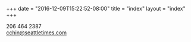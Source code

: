 +++
date = "2016-12-09T15:22:52-08:00"
title = "index"
layout = "index"
+++

206 464 2387
<br>
cchin@seattletimes.com
